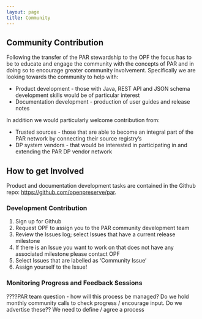 ```yaml
---
layout: page
title: Community
---
```


## Community Contribution
Following the transfer of the PAR stewardship to the OPF the focus has to be to educate and engage the community with the concepts of PAR and in doing so to encourage greater community involvement. Specifically we are looking towards the community to help with:

* Product development - those with Java, REST API and JSON schema development skills would be of particular interest
* Documentation development - production of user guides and release notes

In addition we would particularly welcome contribution from:

* Trusted sources - those that are able to become an integral part of the PAR network by connecting their source registry’s
* DP system vendors - that would be interested in participating in and extending the PAR DP vendor network 

## How to get Involved
Product and documentation development tasks are contained in the Github repo: https://github.com/openpreserve/par. 

### Development Contribution
1. Sign up for Github
2. Request OPF to assign you to the PAR community development team
3. Review the Issues log; select Issues that have a current release milestone 
4. If there is an Issue you want to work on that does not have any associated milestone please contact OPF
5. Select Issues that are labelled as ‘Community Issue’
6. Assign yourself to the Issue! 

### Monitoring Progress and Feedback Sessions
????PAR team question - how will this process be managed? Do we hold monthly community calls to check progress / encourage input. Do we advertise these?? We need to define / agree a process
